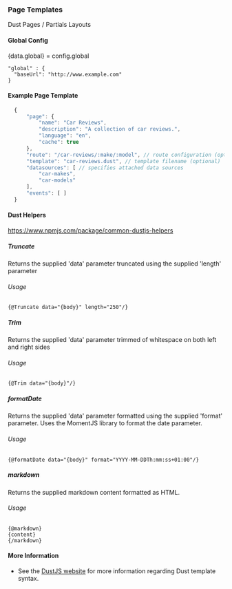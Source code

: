 ### Page Templates

Dust
Pages / Partials
Layouts

#### Global Config

{data.global} = config.global

```
"global" : {
  "baseUrl": "http://www.example.com"
}
```

#### Example Page Template

```js
  {
      "page": {
          "name": "Car Reviews",
          "description": "A collection of car reviews.",
          "language": "en",
          "cache": true
      },
      "route": "/car-reviews/:make/:model", // route configuration (optional)
      "template": "car-reviews.dust", // template filename (optional)
      "datasources": [ // specifies attached data sources
          "car-makes",
          "car-models"
      ],
      "events": [ ]
  }

```

#### Dust Helpers

https://www.npmjs.com/package/common-dustjs-helpers

##### Truncate

Returns the supplied 'data' parameter truncated using the supplied 'length' parameter 

###### Usage

```
{@Truncate data="{body}" length="250"/}
```

##### Trim

Returns the supplied 'data' parameter trimmed of whitespace on both left and right sides

###### Usage

```
{@Trim data="{body}"/}
```

##### formatDate

Returns the supplied 'data' parameter formatted using the supplied 'format' parameter. Uses the MomentJS library to format the date parameter.

###### Usage

```
{@formatDate data="{body}" format="YYYY-MM-DDTh:mm:ss+01:00"/}
```

##### markdown

Returns the supplied markdown content formatted as HTML.

###### Usage

```
{@markdown}
{content}
{/markdown}
```

#### More Information

 * See the [DustJS website](http://www.dustjs.com/) for more information regarding Dust template syntax.
